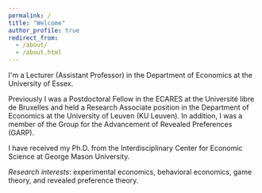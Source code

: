 ```yaml
---
permalink: /
title: "Welcome"
author_profile: true
redirect_from: 
  - /about/
  - /about.html
---
```


I'm a Lecturer (Assistant Professor) in the Department of Economics at the University of Essex.

Previously I was a Postdoctoral Fellow in the ECARES at the Université libre de Bruxelles and held a Research Associate position in the Department of Economics at the University of Leuven (KU Leuven). In addition, I was a member of the Group for the Advancement of Revealed Preferences (GARP). 

I have received my Ph.D. from the Interdisciplinary Center for Economic Science at George Mason University.

*Research interests*: experimental economics, behavioral economics, game theory, and revealed preference theory.



